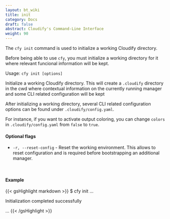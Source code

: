 ```yaml
---
layout: bt_wiki
title: init
category: Docs
draft: false
abstract: Cloudify's Command-Line Interface
weight: 90
---
```


The `cfy init` command is used to initialize a working Cloudify directory.

Before being able to use `cfy`, you must initialize a working directory for it where relevant funcional information will be kept.

Usage: `cfy init [options]`

Initialize a working Cloudify directory. This will create a `.cloudify` directory in the cwd where contextual information on the currently running manager and some CLI related configuration will be kept

After initializing a working directory, several CLI related configuration options can be found under `.cloudify/config.yaml`.

For instance, if you want to activate output coloring, you can change `colors` in `.cloudify/config.yaml` from `false` to `true`.

#### Optional flags

* `-r, --reset-config` - Reset the working environment. This allows to reset configuration and is required before bootstrapping an additional manager.


&nbsp;
#### Example

{{< gsHighlight  markdown  >}}
$ cfy init
...

Initialization completed successfully

...
{{< /gsHighlight >}}